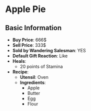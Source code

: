 # Apple Pie

## Basic Information

- **Buy Price**: 666$
- **Sell Price**: 333$
- **Sold by Wandering Salesman**: YES
- **Default Gift Reaction**: Like
- **Heals**:
  - 20 points of Stamina
- **Recipe**:
  - **Utensil**: Oven
  - **Ingredients**:
    - Apple
    - Butter
    - Egg
    - Flour
